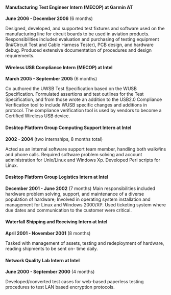#### Manufacturing Test Engineer Intern (MECOP) at Garmin AT
**June 2006 - December 2006** (6 months)

Designed, developed, and supported test fixtures and software used on the manufacturing line for circuit
boards to be used in aviation products. Responsibilities included evaluation and purchasing of testing
equipment (In#Circuit Test and Cable Harness Tester), PCB design, and hardware debug. Produced
extensive documentation of procedures and design requirements.

#### Wireless USB Compliance Intern (MECOP) at Intel
**March 2005 - September 2005** (6 months)

Co authored the UWSB Test Specification based on the WUSB Specification. Formulated assertions and test
outlines for the Test Specification, and from those wrote an addition to the USB2.0 Compliance Verification
tool to include WUSB specific changes and additions in protocol. The compliance verification tool is used by
vendors to become a Certified Wireless USB device.

#### Desktop Platform Group Computing Support Intern at Intel
**2002 - 2004** (two internships, 8 months total)

Acted as an internal software support team member, handling both walk#ins and phone calls. Required
software problem solving and account administration for Unix/Linux and Windows Xp. Developed Perl
scripts for Linux.

#### Desktop Platform Group Logistics Intern at Intel
**December 2001 - June 2002** (7 months)
Main responsibilities included hardware problem solving, support, and maintenance of a diverse population
of hardware; Involved in operating system installation and management for Linux and Windows 2000/XP.
Used ticketing system where due dates and communication to the customer were critical.

#### Waterfall Shipping and Receiving Intern at Intel
**April 2001 - November 2001** (8 months)

Tasked with management of assets, testing and redeployment of hardware, reading shipments to be sent on-
time daily.

#### Network Quality Lab Intern at Intel
**June 2000 - September 2000** (4 months)

Developed/converted test cases for web-based paperless testing procedures to test LAN based encryption
protocols.